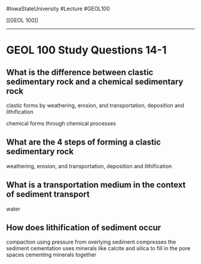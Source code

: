 
#IowaStateUniversity  #Lecture  #GEOL100

[[GEOL 100]]

---

# GEOL 100 Study Questions 14-1

## What is the difference between clastic sedimentary rock and a chemical sedimentary rock

clastic forms by weathering, erosion, and transportation, deposition and lithification

chemical forms through chemical processes

## What are the 4 steps of forming a clastic sedimentary rock 
weathering, erosion, and transportation, deposition and lithification

## What is a transportation medium in the context of sediment transport 

water 

## How does lithification of sediment occur 

compaction using pressure from overlying sediment compresses the sediment
cementation uses minerals like calcite and silica to fill in the pore spaces cementing minerals together